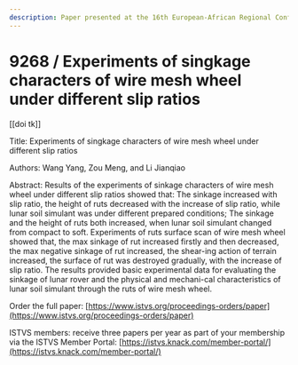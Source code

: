 ```yaml
---
description: Paper presented at the 16th European-African Regional Conference of the ISTVS
---
```


# 9268 / Experiments of singkage characters of wire mesh wheel under different slip ratios

\[\[doi tk]]

Title: Experiments of singkage characters of wire mesh wheel under different slip ratios

Authors: Wang Yang, Zou Meng, and Li Jianqiao

Abstract: Results of the experiments of sinkage characters of wire mesh wheel under different slip ratios showed that: The sinkage increased with slip ratio, the height of ruts decreased with the increase of slip ratio, while lunar soil simulant was under different prepared conditions; The sinkage and the height of ruts both increased, when lunar soil simulant changed from compact to soft. Experiments of ruts surface scan of wire mesh wheel showed that, the max sinkage of rut increased firstly and then decreased, the max negative sinkage of rut increased, the shear-ing action of terrain increased, the surface of rut was destroyed gradually, with the increase of slip ratio. The results provided basic experimental data for evaluating the sinkage of lunar rover and the physical and mechani-cal characteristics of lunar soil simulant through the ruts of wire mesh wheel.

Order the full paper: [https://www.istvs.org/proceedings-orders/paper](https://www.istvs.org/proceedings-orders/paper)

ISTVS members: receive three papers per year as part of your membership via the ISTVS Member Portal: [https://istvs.knack.com/member-portal/](https://istvs.knack.com/member-portal/)

